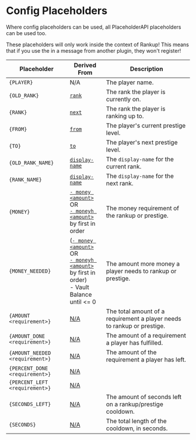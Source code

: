 # Config Placeholders

Where config placeholders can be used, all PlaceholderAPI placeholders can be used too.

These placeholders will only work inside the context of Rankup! This means that if you use the in a message from another plugin, they won't register!

| Placeholder | Derived From | Description
| ----------- | ----------- | -----------
| `{PLAYER}`  | N/A | The player name.
| `{OLD_RANK}` | [`rank`](../Rankups-and-prestiges/How-to-rankups.yml.md#2-rank) | The rank the player is currently on.
| `{RANK}` | [`next`](../Rankups-and-prestiges/How-to-rankups.yml.md#3-next) | The rank the player is ranking up to.
| `{FROM}` | [`from`](../Rankups-and-prestiges/How-to-prestiges.yml.md#on-from-and-to) | The player's current prestige level.
| `{TO}` | [`to`](../Rankups-and-prestiges/How-to-prestiges.yml.md#on-from-and-to) | The player's next prestige level.
| `{OLD_RANK_NAME}` | [`display-name`]() | The `display-name` for the current rank.
| `{RANK_NAME}` | [`display-name`](../Rankups-and-prestiges/Optionals.md#2-display-name) | The `display-name` for the next rank.
| `{MONEY}` | [`- money <amount>`](../Core-Files/List-of-Requirements.md#list)<br>OR<br>[`- moneyh <amount>`](../Core-Files/List-of-Requirements.md#list)<br>by first in order | The money requirement of the rankup or prestige.
| `{MONEY_NEEDED}` | ([`- money <amount>`](../Core-Files/List-of-Requirements.md#list)<br>OR<br>[`- moneyh <amount>`](../Core-Files/List-of-Requirements.md#list)<br>by first in order)<br>- Vault Balance<br>until <= 0 | The amount more money a player needs to rankup or prestige.
| `{AMOUNT <requirement>}` | [N/A](../Core-Files/List-of-Requirements.md#list) | The total amount of a requirement a player needs to rankup or prestige.
| `{AMOUNT_DONE <requirement>}` | [N/A](../Core-Files/List-of-Requirements.md#list) | The amount of a requirement a player has fulfilled.
| `{AMOUNT_NEEDED <requirement>}` | [N/A](../Core-Files/List-of-Requirements.md#list) | The amount of the requirement a player has left.
| `{PERCENT_DONE <requirement>}` | [N/A](../Core-Files/List-of-Requirements.md#list) |
| `{PERCENT_LEFT <requirement>}` | [N/A](../Core-Files/List-of-Requirements.md#list) |
| `{SECONDS_LEFT}` | [N/A](https://github.com/okx-code/Rankup3/blob/master/src/main/resources/config.yml#L53-L55) | The amount of seconds left on a rankup/prestige cooldown.
| `{SECONDS}` | [N/A](https://github.com/okx-code/Rankup3/blob/master/src/main/resources/config.yml#L53-L55) | The total length of the cooldown, in seconds.
